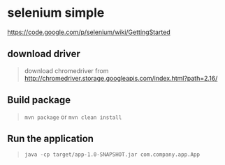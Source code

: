 # selenium simple

https://code.google.com/p/selenium/wiki/GettingStarted

## download driver

> download chromedriver from http://chromedriver.storage.googleapis.com/index.html?path=2.16/

## Build package

> `mvn package` or `mvn clean install`

## Run the application

> `java -cp target/app-1.0-SNAPSHOT.jar com.company.app.App`
